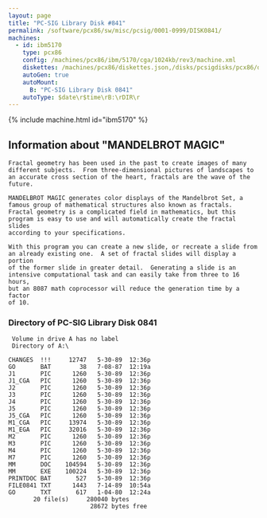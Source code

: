 ```yaml
---
layout: page
title: "PC-SIG Library Disk #841"
permalink: /software/pcx86/sw/misc/pcsig/0001-0999/DISK0841/
machines:
  - id: ibm5170
    type: pcx86
    config: /machines/pcx86/ibm/5170/cga/1024kb/rev3/machine.xml
    diskettes: /machines/pcx86/diskettes.json,/disks/pcsigdisks/pcx86/diskettes.json
    autoGen: true
    autoMount:
      B: "PC-SIG Library Disk 0841"
    autoType: $date\r$time\rB:\rDIR\r
---
```


{% include machine.html id="ibm5170" %}

## Information about "MANDELBROT MAGIC"

    Fractal geometry has been used in the past to create images of many
    different subjects.  From three-dimensional pictures of landscapes to
    an accurate cross section of the heart, fractals are the wave of the
    future.
    
    MANDELBROT MAGIC generates color displays of the Mandelbrot Set, a
    famous group of mathematical structures also known as fractals.
    Fractal geometry is a complicated field in mathematics, but this
    program is easy to use and will automatically create the fractal slides
    according to your specifications.
    
    With this program you can create a new slide, or recreate a slide from
    an already existing one.  A set of fractal slides will display a portion
    of the former slide in greater detail.  Generating a slide is an
    intensive computational task and can easily take from three to 16 hours,
    but an 8087 math coprocessor will reduce the generation time by a factor
    of 10.

### Directory of PC-SIG Library Disk 0841

     Volume in drive A has no label
     Directory of A:\

    CHANGES  !!!     12747   5-30-89  12:36p
    GO       BAT        38   7-08-87  12:19a
    J1       PIC      1260   5-30-89  12:36p
    J1_CGA   PIC      1260   5-30-89  12:36p
    J2       PIC      1260   5-30-89  12:36p
    J3       PIC      1260   5-30-89  12:36p
    J4       PIC      1260   5-30-89  12:36p
    J5       PIC      1260   5-30-89  12:36p
    J5_CGA   PIC      1260   5-30-89  12:36p
    M1_CGA   PIC     13974   5-30-89  12:36p
    M1_EGA   PIC     32016   5-30-89  12:36p
    M2       PIC      1260   5-30-89  12:36p
    M3       PIC      1260   5-30-89  12:36p
    M4       PIC      1260   5-30-89  12:36p
    M7       PIC      1260   5-30-89  12:36p
    MM       DOC    104594   5-30-89  12:36p
    MM       EXE    100224   5-30-89  12:36p
    PRINTDOC BAT       527   5-30-89  12:36p
    FILE0841 TXT      1443   7-14-89  10:54a
    GO       TXT       617   1-04-80  12:24a
           20 file(s)     280040 bytes
                           28672 bytes free
